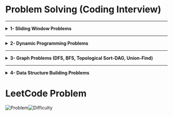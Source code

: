 # Problem Solving (Coding Interview)

---

<details>
<summary><strong>1- Sliding Window Problems</strong></summary>

Sliding window problems involve solving problems by maintaining a "window" of elements within the input (like an array or string) and sliding it over the input to find the solution efficiently.
<p align="center">
  <img src="https://github.com/user-attachments/assets/cef5d7a2-c682-49ee-84b0-4902f45625ba" alt="Sliding Window - Copy" style="width: 60%;">
</p>



### 1.1- Fixed Length Window Problems
Content here.

### 1.2- Minimum Length Window Problems
Content here.

### 1.3- Maximum Length Window Problems
Content here.

</details>


---

<details>
<summary><strong>2- Dynamic Programming Problems</strong></summary>

Dynamic Programming (DP) is a powerful optimization technique used to solve problems by breaking them into smaller overlapping subproblems, storing intermediate results, and reusing them to solve the larger problem efficiently.

### Subcategories of Dynamic Programming Problems:

#### 2.1- Knapsack-Type Problems
Knapsack problems involve selecting items or subsets to optimize a given objective while satisfying certain constraints.

- **2.1.1- 0/1 Knapsack Problems (Subset Selection)**
  In these problems, each item can be included at most once, and the goal is to find a subset of items that satisfies a condition.
  
  Examples:
  - Subset Sum
  - Partition Equal Subset Sum

- **2.1.2- Unbounded Knapsack Problems (0-k Items per Element)**
  Items can be selected multiple times, and the task is to determine the number of times each item is required to satisfy a condition.

  Examples:
  - Coin Change Problem
  - Rod Cutting Problem

#### 2.2- Range-Based Problems
These problems focus on solving tasks based on ranges of elements, often using intervals or windows.

- **2.2.1- Consecutive Ranges**
  Tasks involve checking or optimizing values over consecutive ranges.
  - **Leetcode 139: Word Break Problem** (Medium): Determine if a string can be segmented into valid words from a dictionary.

- **2.2.2- Nested Ranges**
  Problems where ranges overlap or are nested within other ranges.

- **2.2.3- In-Out Ranges**
  These involve solving problems where information flows inward and outward from a range or point.
  - **Leetcode: Longest Palindromic Substring** (Medium): Find the longest palindrome in a given string.

- **2.2.4- Out-In Ranges**
  Problems where information propagates outward first and then inward.
  - **Leetcode: Minimum Number of Operations to Make a Palindrome** (Hard): Compute the minimum changes needed to transform a string into a palindrome.

</details>

---

<details>
<summary><strong>3- Graph Problems (DFS, BFS, Topological Sort-DAG, Union-Find)</strong></summary>

Graph problems involve understanding and solving tasks that can be represented as a network of nodes and edges.

## Algorithms Used in Graph Problems
1. **Depth-First Search (DFS)**: Explores as far as possible along each branch before backtracking. [Explanation Video Link Placeholder]
2. **Breadth-First Search (BFS)**: Explores all neighbors of a node level by level. [Explanation Video Link Placeholder]
3. **Topological Sort (Directed Acyclic Graph - DAG)**: Linear ordering of vertices such that for every directed edge `u -> v`, `u` comes before `v`. [Explanation Video Link Placeholder]
4. **Union-Find (Disjoint Set Union)**: Efficiently tracks connected components and detects cycles in undirected graphs. [Explanation Video Link Placeholder]

### 3.1- Connected Nodes (Pointers) Problems
In these problems, the nodes are connected using explicit pointers. The goal is to explore and clone, connect, or find relationships between the nodes.
- **Leetcode: 133. Clone Graph**: (Medium)

### 3.2- Grid Problems
These problems involve grids, where each cell can be treated as a graph node connected to its neighbors.

#### 3.2.1- Grid Problems

| :--- | :--- |
| ![Problem](https://github.com/user-attachments/assets/51be5e6c-5b88-4930-8486-de37d008632f) | In this lesson you will learn how to solve grid version of graph problems that require DFS traversal. Examples solved are as follow <br> ![Problem](https://img.shields.io/badge/733.%20Flood%20Fill-blue?style=flat-square)![Difficulty](https://img.shields.io/badge/Easy-green?style=flat-square) <br> ![Problem](https://img.shields.io/badge/200.%20Number%20of%20Islands-blue?style=flat-square)![Difficulty](https://img.shields.io/badge/Medium-orange?style=flat-square) <br>   ![Problem](https://img.shields.io/badge/130.%20Surrounded%20Regions-blue?style=flat-square)![Difficulty](https://img.shields.io/badge/Medium-orange?style=flat-square)  <br>  ![Problem](https://img.shields.io/badge/1020.%20Number%20of%20Enclaves-blue?style=flat-square)![Difficulty](https://img.shields.io/badge/Medium-orange?style=flat-square) <br> ![Problem](https://img.shields.io/badge/1905.%20Count%20Sub%20Islands-blue?style=flat-square)![Difficulty](https://img.shields.io/badge/Medium-orange?style=flat-square) <br> ![Problem](https://img.shields.io/badge/490.%20The%20Maze-blue?style=flat-square)![Difficulty](https://img.shields.io/badge/Medium-orange?style=flat-square)   <br> ![Problem](https://img.shields.io/badge/827.%20Making%20A%20Large%20Island-blue?style=flat-square)![Difficulty](https://img.shields.io/badge/Hard-red?style=flat-square)  <br>   ![Problem](https://img.shields.io/badge/417.%20Pacific%20Atlantic%20Water%20Flow-blue?style=flat-square)![Difficulty](https://img.shields.io/badge/Medium-orange?style=flat-square)   |
| :--- | :--- |



#### 3.2.1- Grid Problems

<p align="center">
  <img src="https://github.com/user-attachments/assets/51be5e6c-5b88-4930-8486-de37d008632f" style="width: 50%;">
</p>

- **Leetcode: 79. Word Search**: (Medium)
- **Leetcode: 200. Number of Islands**:  (Medium)

#### 3.2.2- Grid Problems (Simultaneous Start)
- **Leetcode: 286. Walls and Gates**: (Medium)
- **Leetcode: 994. Rotting Oranges**:  (Medium)

#### 3.3- Word Problems (Need to Construct Graph from the Problem Statement)
These problems require constructing a graph from the given data before applying algorithms.

##### Word Problems - BFS
- **Leetcode: 127. Word Ladder**: (Hard)
- 
##### Word Problems - Topological Sort (DAG)
These problems typically involve tasks that depend on one another, making topological sorting essential.
- **Leetcode: 207. Course Schedule**: (Medium)  
- **Leetcode: 269. Alien Dictionary**: (Hard)

</details>



---


<details>
<summary><strong>4- Data Structure Building Problems</strong></summary>

This category of problems requires designing and implementing new data structures to meet specific requirements. These problems often involve combining or modifying basic data structures such as arrays, hash maps, linked lists, heaps, or queues to achieve the desired functionality.

### Characteristics of Data Structure Building Problems:
- Require a clear understanding of the underlying data structures.
- Focus on combining multiple data structures to optimize performance (e.g., O(1) operations for specific tasks).
- Test problem-solving and design skills to handle edge cases and constraints effectively.

### Example Problems:
- **Leetcode 146: LRU Cache** (Medium):  
</details>

# LeetCode Problem

![Problem](https://img.shields.io/badge/1020.%20Number%20of%20Enclaves-blue?style=flat-square)![Difficulty](https://img.shields.io/badge/Medium-orange?style=flat-square)
